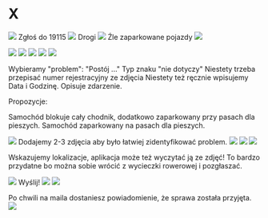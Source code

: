 # X
![](imgs/210809-12.56.04_348K_1.png) 
Zgłoś do 19115
![](imgs/210813-16.19.45_413K_IMG_6299.png) 
Drogi
![](imgs/210813-16.19.30_252K_1a.png) 
Źle zaparkowane pojazdy
![](imgs/210813-16.19.35_271K_1b.png) 

![](imgs/210813-16.19.50_295K_IMG_6300.png) 
![](imgs/210813-16.19.55_300K_IMG_6301.png) 
![](imgs/210813-16.20.11_305K_IMG_6302.png) 
![](imgs/210813-16.21.55_575K_IMG_6303.png) 
![](imgs/210813-16.22.01_537K_IMG_6304.png) 

Wybieramy "problem": "Postój ..."
Typ znaku "nie dotyczy"
Niestety trzeba przepisać numer rejestracyjny ze zdjęcia
Niestety też ręcznie wpisujemy Data i Godzinę.
Opisuje zdarzenie.

Propozycje:

Samochód blokuje cały chodnik, dodatkowo zaparkowany przy pasach dla pieszych.
Samochód zaparkowany na pasach dla pieszych.

![](imgs/210813-16.18.22_282K_2a.png) 
Dodajemy 2-3 zdjęcia aby było łatwiej zidentyfikować problem.
![](imgs/210813-16.18.29_271K_IMG_6294.png) 
![](imgs/210809-12.55.27_701K_3.png) 
![](imgs/210813-16.22.36_206K_IMG_6307.png) 

Wskazujemy lokalizacje, aplikacja może też wyczytać ją ze zdjęć! To bardzo przydatne bo można sobie wrócić z wycieczki rowerowej i pozgłaszać.

![](imgs/210809-12.55.40_684K_4.png) 
Wyślij!
![](imgs/210809-12.55.45_214K_5.png) 
![](imgs/210809-12.56.32_351K_6.png) 

Po chwili na maila dostaniesz powiadomienie, że sprawa została przyjęta.
![](imgs/210823-21.48.05.079635_80K_sc_2021-08-23_at_21.47.57.jpg)




































